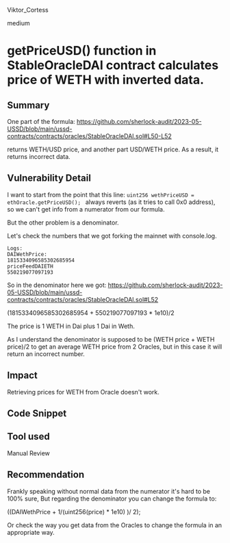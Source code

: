 Viktor_Cortess

medium

# getPriceUSD() function in StableOracleDAI contract calculates price of WETH with inverted data.

## Summary

One part of the formula:
https://github.com/sherlock-audit/2023-05-USSD/blob/main/ussd-contracts/contracts/oracles/StableOracleDAI.sol#L50-L52

returns WETH/USD price, and another part USD/WETH price. As a result, it returns incorrect data.

## Vulnerability Detail

I want to start from the point that this line: `uint256 wethPriceUSD = ethOracle.getPriceUSD(); ` always reverts (as it tries to call 0x0 address), so we can't get info from a numerator from our formula.

But the other problem is a denominator.

Let's check the numbers that we got forking the mainnet with console.log.

    Logs:
    DAIWethPrice:
    1815334096585302685954
    priceFeedDAIETH
    550219077097193

So in the denominator here we got: 
https://github.com/sherlock-audit/2023-05-USSD/blob/main/ussd-contracts/contracts/oracles/StableOracleDAI.sol#L52

(1815334096585302685954 + 550219077097193 * 1e10)/2

The price is 1 WETH in Dai plus 1 Dai in Weth.

As I understand the denominator is supposed to be (WETH price + WETH price)/2 to get an average WETH price from 2 Oracles, but in this case it will return an incorrect number.

## Impact

Retrieving prices for WETH from Oracle doesn't work.

## Code Snippet

## Tool used

Manual Review

## Recommendation

Frankly speaking without normal data from the numerator it's hard to be 100% sure, But regarding the denominator you can change the formula to:

((DAIWethPrice + 1/(uint256(price) * 1e10) )/ 2); 

Or check the way you get data from the Oracles to change the formula in an appropriate way.
